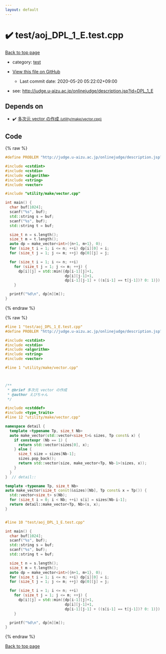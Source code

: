 ```yaml
---
layout: default
---
```


<!-- mathjax config similar to math.stackexchange -->
<script type="text/javascript" async
  src="https://cdnjs.cloudflare.com/ajax/libs/mathjax/2.7.5/MathJax.js?config=TeX-MML-AM_CHTML">
</script>
<script type="text/x-mathjax-config">
  MathJax.Hub.Config({
    TeX: { equationNumbers: { autoNumber: "AMS" }},
    tex2jax: {
      inlineMath: [ ['$','$'] ],
      processEscapes: true
    },
    "HTML-CSS": { matchFontHeight: false },
    displayAlign: "left",
    displayIndent: "2em"
  });
</script>

<script type="text/javascript" src="https://cdnjs.cloudflare.com/ajax/libs/jquery/3.4.1/jquery.min.js"></script>
<script src="https://cdn.jsdelivr.net/npm/jquery-balloon-js@1.1.2/jquery.balloon.min.js" integrity="sha256-ZEYs9VrgAeNuPvs15E39OsyOJaIkXEEt10fzxJ20+2I=" crossorigin="anonymous"></script>
<script type="text/javascript" src="../../assets/js/copy-button.js"></script>
<link rel="stylesheet" href="../../assets/css/copy-button.css" />


# :heavy_check_mark: test/aoj_DPL_1_E.test.cpp

<a href="../../index.html">Back to top page</a>

* category: <a href="../../index.html#098f6bcd4621d373cade4e832627b4f6">test</a>
* <a href="{{ site.github.repository_url }}/blob/master/test/aoj_DPL_1_E.test.cpp">View this file on GitHub</a>
    - Last commit date: 2020-05-20 05:22:02+09:00


* see: <a href="http://judge.u-aizu.ac.jp/onlinejudge/description.jsp?id=DPL_1_E">http://judge.u-aizu.ac.jp/onlinejudge/description.jsp?id=DPL_1_E</a>


## Depends on

* :heavy_check_mark: <a href="../../library/utility/make/vector.cpp.html">多次元 vector の作成 <small>(utility/make/vector.cpp)</small></a>


## Code

<a id="unbundled"></a>
{% raw %}
```cpp
#define PROBLEM "http://judge.u-aizu.ac.jp/onlinejudge/description.jsp?id=DPL_1_E"

#include <cstdint>
#include <cstdio>
#include <algorithm>
#include <string>
#include <vector>

#include "utility/make/vector.cpp"

int main() {
  char buf[1024];
  scanf("%s", buf);
  std::string s = buf;
  scanf("%s", buf);
  std::string t = buf;

  size_t n = s.length();
  size_t m = t.length();
  auto dp = make_vector<int>({n+1, m+1}, 0);
  for (size_t i = 1; i <= n; ++i) dp[i][0] = i;
  for (size_t j = 1; j <= m; ++j) dp[0][j] = j;

  for (size_t i = 1; i <= n; ++i)
    for (size_t j = 1; j <= m; ++j) {
      dp[i][j] = std::min({dp[i-1][j]+1,
                           dp[i][j-1]+1,
                           dp[i-1][j-1] + ((s[i-1] == t[j-1])? 0: 1)});
    }

  printf("%d\n", dp[n][m]);
}

```
{% endraw %}

<a id="bundled"></a>
{% raw %}
```cpp
#line 1 "test/aoj_DPL_1_E.test.cpp"
#define PROBLEM "http://judge.u-aizu.ac.jp/onlinejudge/description.jsp?id=DPL_1_E"

#include <cstdint>
#include <cstdio>
#include <algorithm>
#include <string>
#include <vector>

#line 1 "utility/make/vector.cpp"



/**
 * @brief 多次元 vector の作成
 * @author えびちゃん
 */

#include <cstddef>
#include <type_traits>
#line 12 "utility/make/vector.cpp"

namespace detail {
  template <typename Tp, size_t Nb>
  auto make_vector(std::vector<size_t>& sizes, Tp const& x) {
    if constexpr (Nb == 1) {
      return std::vector(sizes[0], x);
    } else {
      size_t size = sizes[Nb-1];
      sizes.pop_back();
      return std::vector(size, make_vector<Tp, Nb-1>(sizes, x));
    }
  }
}  // detail::

template <typename Tp, size_t Nb>
auto make_vector(size_t const(&sizes)[Nb], Tp const& x = Tp()) {
  std::vector<size_t> s(Nb);
  for (size_t i = 0; i < Nb; ++i) s[i] = sizes[Nb-i-1];
  return detail::make_vector<Tp, Nb>(s, x);
}


#line 10 "test/aoj_DPL_1_E.test.cpp"

int main() {
  char buf[1024];
  scanf("%s", buf);
  std::string s = buf;
  scanf("%s", buf);
  std::string t = buf;

  size_t n = s.length();
  size_t m = t.length();
  auto dp = make_vector<int>({n+1, m+1}, 0);
  for (size_t i = 1; i <= n; ++i) dp[i][0] = i;
  for (size_t j = 1; j <= m; ++j) dp[0][j] = j;

  for (size_t i = 1; i <= n; ++i)
    for (size_t j = 1; j <= m; ++j) {
      dp[i][j] = std::min({dp[i-1][j]+1,
                           dp[i][j-1]+1,
                           dp[i-1][j-1] + ((s[i-1] == t[j-1])? 0: 1)});
    }

  printf("%d\n", dp[n][m]);
}

```
{% endraw %}

<a href="../../index.html">Back to top page</a>

